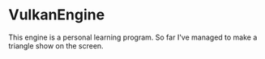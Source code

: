 # VulkanEngine
 
This engine is a personal learning program. So far I've managed to make a triangle show on the screen.
